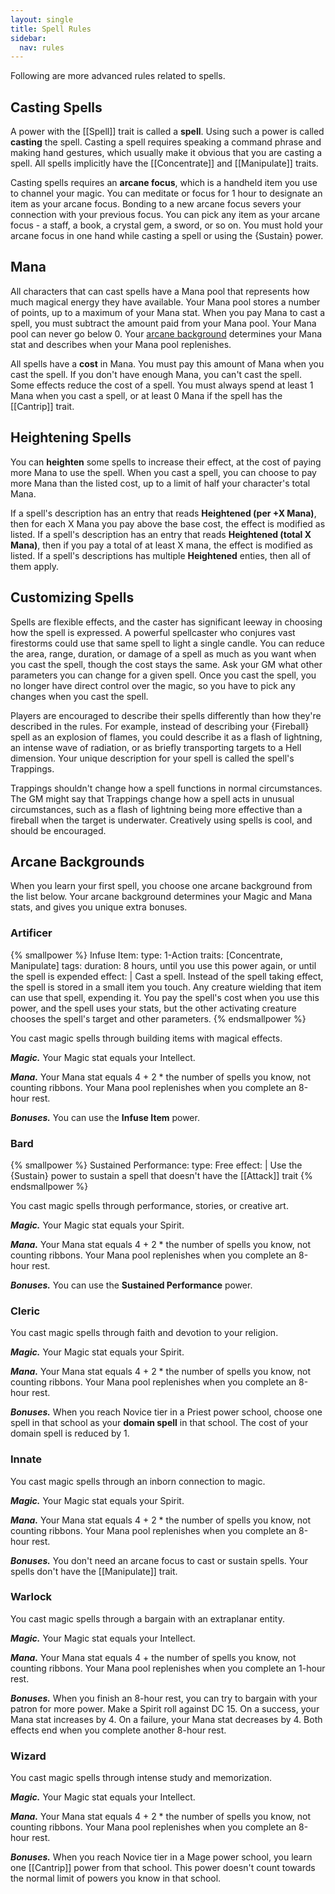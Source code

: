 ```yaml
---
layout: single
title: Spell Rules
sidebar:
  nav: rules
---
```


Following are more advanced rules related to spells.

## Casting Spells

A power with the [[Spell]] trait is called a **spell**. Using such a power is called **casting** the spell. Casting a spell requires speaking a command phrase and making hand gestures, which usually make it obvious that you are casting a spell. All spells implicitly have the [[Concentrate]] and [[Manipulate]] traits.

Casting spells requires an **arcane focus**, which is a handheld item you use to channel your magic. You can meditate or focus for 1 hour to designate an item as your arcane focus. Bonding to a new arcane focus severs your connection with your previous focus. You can pick any item as your arcane focus - a staff, a book, a crystal gem, a sword, or so on. You must hold your arcane focus in one hand while casting a spell or using the {Sustain} power.

## Mana

All characters that can cast spells have a Mana pool that represents how much magical energy they have available. Your Mana pool stores a number of points, up to a maximum of your Mana stat. When you pay Mana to cast a spell, you must subtract the amount paid from your Mana pool. Your Mana pool can never go below 0. Your [arcane background](spell-rules.html#arcane-backgrounds) determines your Mana stat and describes when your Mana pool replenishes.

All spells have a **cost** in Mana. You must pay this amount of Mana when you cast the spell. If you don't have enough Mana, you can't cast the spell. Some effects reduce the cost of a spell. You must always spend at least 1 Mana when you cast a spell, or at least 0 Mana if the spell has the [[Cantrip]] trait.

## Heightening Spells

You can **heighten** some spells to increase their effect, at the cost of paying more Mana to use the spell. When you cast a spell, you can choose to pay more Mana than the listed cost, up to a limit of half your character's total Mana.

If a spell's description has an entry that reads **Heightened (per +X Mana)**, then for each X Mana you pay above the base cost, the effect is modified as listed. If a spell's description has an entry that reads **Heightened (total X Mana)**, then if you pay a total of at least X mana, the effect is modified as listed. If a spell's descriptions has multiple **Heightened** enties, then all of them apply.

## Customizing Spells

Spells are flexible effects, and the caster has significant leeway in choosing how the spell is expressed. A powerful spellcaster who conjures vast firestorms could use that same spell to light a single candle. You can reduce the area, range, duration, or damage of a spell as much as you want when you cast the spell, though the cost stays the same. Ask your GM what other parameters you can change for a given spell. Once you cast the spell, you no longer have direct control over the magic, so you have to pick any changes when you cast the spell.

Players are encouraged to describe their spells differently than how they're described in the rules. For example, instead of describing your {Fireball} spell as an explosion of flames, you could describe it as a flash of lightning, an intense wave of radiation, or as briefly transporting targets to a Hell dimension. Your unique description for your spell is called the spell's Trappings.

Trappings shouldn't change how a spell functions in normal circumstances. The GM might say that Trappings change how a spell acts in unusual circumstances, such as a flash of lightning being more effective than a fireball when the target is underwater. Creatively using spells is cool, and should be encouraged.

## Arcane Backgrounds

When you learn your first spell, you choose one arcane background from the list below. Your arcane background determines your Magic and Mana stats, and gives you unique extra bonuses.

### Artificer

<aside>
{% smallpower %}
Infuse Item:
  type: 1-Action
  traits: [Concentrate, Manipulate]
  tags:
    duration: 8 hours, until you use this power again, or until the spell is expended
  effect: |
    Cast a spell. Instead of the spell taking effect, the spell is stored in a small item you touch. Any creature wielding that item can use that spell, expending it. You pay the spell's cost when you use this power, and the spell uses your stats, but the other activating creature chooses the spell's target and other parameters.
{% endsmallpower %}
</aside>

You cast magic spells through building items with magical effects.

***Magic.*** Your Magic stat equals your Intellect.

***Mana.*** Your Mana stat equals 4 + 2 * the number of spells you know, not counting ribbons. Your Mana pool replenishes when you complete an 8-hour rest.

***Bonuses.*** You can use the **Infuse Item** power.

### Bard

<aside>
{% smallpower %}
Sustained Performance:
  type: Free
  effect: |
    Use the {Sustain} power to sustain a spell that doesn't have the [[Attack]] trait
{% endsmallpower %}
</aside>

You cast magic spells through performance, stories, or creative art.

***Magic.*** Your Magic stat equals your Spirit.

***Mana.*** Your Mana stat equals 4 + 2 * the number of spells you know, not counting ribbons. Your Mana pool replenishes when you complete an 8-hour rest.

***Bonuses.*** You can use the **Sustained Performance** power.

### Cleric

You cast magic spells through faith and devotion to your religion.

***Magic.*** Your Magic stat equals your Spirit.

***Mana.*** Your Mana stat equals 4 + 2 * the number of spells you know, not counting ribbons. Your Mana pool replenishes when you complete an 8-hour rest.

***Bonuses.*** When you reach Novice tier in a Priest power school, choose one spell in that school as your **domain spell** in that school. The cost of your domain spell is reduced by 1.

### Innate

You cast magic spells through an inborn connection to magic.

***Magic.*** Your Magic stat equals your Spirit.

***Mana.*** Your Mana stat equals 4 + 2 * the number of spells you know, not counting ribbons. Your Mana pool replenishes when you complete an 8-hour rest.

***Bonuses.*** You don't need an arcane focus to cast or sustain spells. Your spells don't have the [[Manipulate]] trait.

### Warlock

You cast magic spells through a bargain with an extraplanar entity.

***Magic.*** Your Magic stat equals your Intellect.

***Mana.*** Your Mana stat equals 4 + the number of spells you know, not counting ribbons. Your Mana pool replenishes when you complete an 1-hour rest.

***Bonuses.*** When you finish an 8-hour rest, you can try to bargain with your patron for more power. Make a Spirit roll against DC 15. On a success, your Mana stat increases by 4. On a failure, your Mana stat decreases by 4. Both effects end when you complete another 8-hour rest.

### Wizard

You cast magic spells through intense study and memorization.

***Magic.*** Your Magic stat equals your Intellect.

***Mana.*** Your Mana stat equals 4 + 2 * the number of spells you know, not counting ribbons. Your Mana pool replenishes when you complete an 8-hour rest.

***Bonuses.*** When you reach Novice tier in a Mage power school, you learn one [[Cantrip]] power from that school. This power doesn't count towards the normal limit of powers you know in that school.
